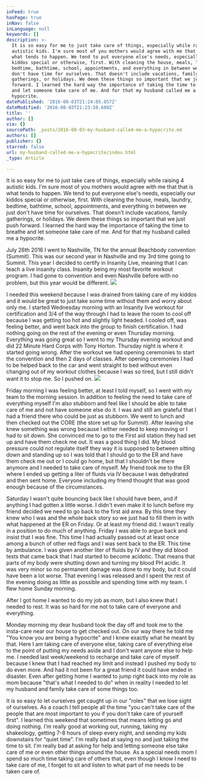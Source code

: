 ```yaml
---
inFeed: true
hasPage: true
inNav: false
inLanguage: null
keywords: []
description: >-
  It is so easy for me to just take care of things, especially while raising 4
  autistic kids. I'm sure most of you mothers would agree with me that that is
  what tends to happen. We tend to put everyone else's needs, especially our
  kiddos special or otherwise, first. With cleaning the house, meals, laundry,
  bedtime, bathtime, school, appointments, and everything in between we just
  don't have time for ourselves. That doesn't include vacations, family
  gatherings, or holidays. We deem these things so important that we just push
  forward. I learned the hard way the importance of taking the time to breathe
  and let someone take care of me. And for that my husband called me a
  hypocrite.
datePublished: '2016-08-03T21:24:05.057Z'
dateModified: '2016-08-03T21:23:50.680Z'
title: ''
author: []
via: {}
sourcePath: _posts/2016-08-03-my-husband-called-me-a-hypocrite.md
authors: []
publisher: {}
starred: false
url: my-husband-called-me-a-hypocrite/index.html
_type: Article

---
```

It is so easy for me to just take care of things, especially while raising 4 autistic kids. I'm sure most of you mothers would agree with me that that is what tends to happen. We tend to put everyone else's needs, especially our kiddos special or otherwise, first. With cleaning the house, meals, laundry, bedtime, bathtime, school, appointments, and everything in between we just don't have time for ourselves. That doesn't include vacations, family gatherings, or holidays. We deem these things so important that we just push forward. I learned the hard way the importance of taking the time to breathe and let someone take care of me. And for that my husband called me a hypocrite.

July 26th 2016 I went to Nashville, TN for the annual Beachbody convention (Summit). This was our second year in Nashville and my 3rd time going to Summit. This year I decided to certify in Insanity Live, meaning that I can teach a live insanity class. Insanity being my most favorite workout program. I had gone to convention and even Nashville before with no problem, but this year would be different. ![](https://the-grid-user-content.s3-us-west-2.amazonaws.com/11556d2c-e7b8-4546-9596-6ce1130c88aa.png)

I needed this weekend because I was drained from taking care of my kiddos and it would be great to just take some time without them and worry about only me. I started Wednesday morning with an Insanity live workout for certification and 3/4 of the way through I had to leave the room to cool off because I was getting too hot and slightly light headed. I cooled off, was feeling better, and went back into the group to finish certification. I had nothing going on the rest of the evening or even Thursday morning. Everything was going great so I went to my Thursday evening workout and did 22 Minute Hard Corps with Tony Horton. Thursday night is where it started going wrong. After the workout we had opening ceremonies to start the convention and then 2 days of classes. After opening ceremonies I had to be helped back to the car and went straight to bed without even changing out of my workout clothes because I was so tired, but I still didn't want it to stop me. So I pushed on.
![](https://the-grid-user-content.s3-us-west-2.amazonaws.com/f14046fc-9a8f-4594-8219-3426cae25e82.jpg)

Friday morning I was feeling better, at least I told myself, so I went with my team to the morning session. In addition to feeling the need to take care of everything myself I'm also stubborn and feel like I should be able to take care of me and not have someone else do it. I was and still am grateful that I had a friend there who could be just as stubborn. We went to lunch and then checked out the CORE (the store set up for Summit). After leaving she knew something was wrong because I either needed to keep moving or I had to sit down. She convinced me to go to the First aid station they had set up and have them check me out. It was a good thing I did. My blood pressure could not regulate itself they way it is supposed to between sitting down and standing up so I was told that I should go to the ER and have them check me out or I could go home, but that I shouldn't be there anymore and I needed to take care of myself. My friend took me to the ER where I ended up getting a liter of fluids via IV because I was dehydrated and then sent home. Everyone including my friend thought that was good enough because of the circumstances. 

Saturday I wasn't quite bouncing back like I should have been, and if anything I had gotten a little worse. I didn't even make it to lunch before my friend decided we need to go back to the first aid area. By this time they knew who I was and the whole back story so we just had to fill them in with what happened at the ER on Friday. Or at least my friend did. I wasn't really in a position to do much of anything. Friday I was able to argue back and insist that I was fine. This time I had actually passed out at least once among a bunch of other red flags and I was sent back to the ER. This time by ambulance. I was given another liter of fluids by IV and they did blood tests that came back that I had started to become acidotic. That means that parts of my body were shutting down and turning my blood PH acidic. It was very minor so no permanent damage was done to my body, but it could have been a lot worse. That evening I was released and I spent the rest of the evening doing as little as possible and spending time with my team. I flew home Sunday morning. 

After I got home I wanted to do my job as mom, but I also knew that I needed to rest. It was so hard for me not to take care of everyone and everything. 

Monday morning my dear husband took the day off and took me to the insta-care near our house to get checked out. On our way there he told me "You know you are being a hypocrite" and I knew exactly what he meant by that. Here I am taking care of everyone else, taking care of everything else to the point of putting my needs aside and I don't want anyone else to help me. I needed last week/weekend to recharge and take care of myself because I knew that I had reached my limit and instead I pushed my body to do even more. And had it not been for a great friend it could have ended in disaster. Even after getting home I wanted to jump right back into my role as mom because "that's what I needed to do" when in reality I needed to let my husband and family take care of some things too. 

It is so easy to let ourselves get caught up in our "roles" that we lose sight of ourselves. As a coach I tell people all the time "you can't take care of the people that are most important to you if you don't take care of yourself first". I learned this weekend that sometimes that means letting go and doing nothing. I'm really good at working out, running, taking my shakeology, getting 7-8 hours of sleep every night, and sending my kids downstairs for "quiet time". I'm really bad at saying no and just taking the time to sit. I'm really bad at asking for help and letting someone else take care of me or even other things around the house. As a special needs mom I spend so much time taking care of others that, even though I know I need to take care of me, I forget to sit and listen to what part of me needs to be taken care of.